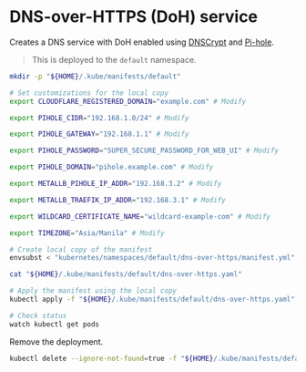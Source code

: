 # DNS-over-HTTPS (DoH) service

Creates a DNS service with DoH enabled using [DNSCrypt](https://dnscrypt.info) and [Pi-hole](https://pi-hole.net).

> This is deployed to the `default` namespace.

```sh
mkdir -p "${HOME}/.kube/manifests/default"

# Set customizations for the local copy
export CLOUDFLARE_REGISTERED_DOMAIN="example.com" # Modify

export PIHOLE_CIDR="192.168.1.0/24" # Modify

export PIHOLE_GATEWAY="192.168.1.1" # Modify

export PIHOLE_PASSWORD="SUPER_SECURE_PASSWORD_FOR_WEB_UI" # Modify

export PIHOLE_DOMAIN="pihole.example.com" # Modify

export METALLB_PIHOLE_IP_ADDR="192.168.3.2" # Modify

export METALLB_TRAEFIK_IP_ADDR="192.168.3.1" # Modify

export WILDCARD_CERTIFICATE_NAME="wildcard-example-com" # Modify

export TIMEZONE="Asia/Manila" # Modify

# Create local copy of the manifest
envsubst < "kubernetes/namespaces/default/dns-over-https/manifest.yml" > "${HOME}/.kube/manifests/default/dns-over-https.yaml"

cat "${HOME}/.kube/manifests/default/dns-over-https.yaml"

# Apply the manifest using the local copy
kubectl apply -f "${HOME}/.kube/manifests/default/dns-over-https.yaml"

# Check status
watch kubectl get pods
```

Remove the deployment.

```sh
kubectl delete --ignore-not-found=true -f "${HOME}/.kube/manifests/default/dns-over-https.yaml"
```
